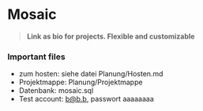 # Mosaic
> **Link as bio for projects. Flexible and customizable**

### Important files
- zum hosten: siehe datei Planung/Hosten.md
- Projektmappe: Planung/Projektmappe
- Datenbank: mosaic.sql
- Test account: b@b.b, passwort aaaaaaaa
